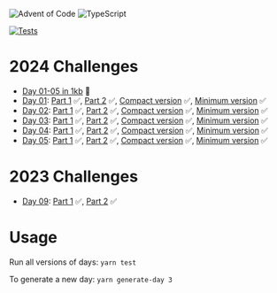 ![Advent of Code](https://community.alteryx.com/t5/image/serverpage/image-id/269381iE1288FAEB30E4EDA?v=v2)
![TypeScript](https://img.shields.io/badge/TypeScript-%23000000.svg?style=for-the-badge&logo=typescript&logoColor=white)

[![Tests](https://github.com/jyelewis/advent-of-code-2024/actions/workflows/tests.yaml/badge.svg)](https://github.com/jyelewis/advent-of-code-2024/actions/workflows/tests.yaml)

# 2024 Challenges

- [Day 01-05 in 1kb](/everything.js) 🔹
- [Day 01](https://adventofcode.com/2024/day/1): [Part 1](/01/01.ts) ✅, [Part 2](/01/01.ts) ✅, [Compact version](/01/01-compact.ts) ✅, [Minimum version](/01/01-min.js) ✅
- [Day 02](https://adventofcode.com/2024/day/2): [Part 1](/02/02.ts) ✅, [Part 2](/02/02.ts) ✅, [Compact version](/02/02-compact.ts) ✅, [Minimum version](/02/02-min.js) ✅
- [Day 03](https://adventofcode.com/2024/day/3): [Part 1](/03/03.ts) ✅, [Part 2](/03/03.ts) ✅, [Compact version](/03/03-compact.ts) ✅, [Minimum version](/03/03-min.js) ✅
- [Day 04](https://adventofcode.com/2024/day/4): [Part 1](/04/04.ts) ✅, [Part 2](/04/04.ts) ✅, [Compact version](/04/04-compact.ts) ✅, [Minimum version](/04/04-min.js) ✅
- [Day 05](https://adventofcode.com/2024/day/5): [Part 1](/05/05.ts) ✅, [Part 2](/05/05.ts) ✅, [Compact version](/05/05-compact.ts) ✅, [Minimum version](/05/05-min.js) ✅

# 2023 Challenges
- [Day 09](https://adventofcode.com/2023/day/9): [Part 1](/2023_09/2023_09.ts) ✅, [Part 2](/2023_09/2023_09.ts) ✅

# Usage
Run all versions of days: `yarn test`

To generate a new day: `yarn generate-day 3`
